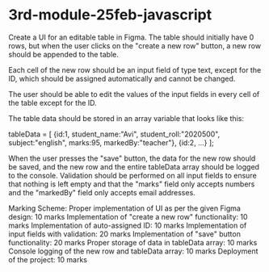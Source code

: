 # 3rd-module-25feb-javascript
Create a UI for an editable table in Figma. The table should initially have 0 rows, but when the user clicks on the "create a new row" button, a new row should be appended to the table.

Each cell of the new row should be an input field of type text, except for the ID, which should be assigned automatically and cannot be changed.

The user should be able to edit the values of the input fields in every cell of the table except for the ID.

The table data should be stored in an array variable that looks like this:


tableData = [
  {id:1, student_name:"Avi", student_roll:"2020500", subject:"english", marks:95, markedBy:"teacher"},
  {id:2, ...}
];

When the user presses the "save" button, the data for the new row should be saved, and the new row and the entire tableData array should be logged to the console. Validation should be performed on all input fields to ensure that nothing is left empty and that the "marks" field only accepts numbers and the "markedBy" field only accepts email addresses.

Marking Scheme:
Proper implementation of UI as per the given Figma design: 10 marks
Implementation of "create a new row" functionality: 10 marks
Implementation of auto-assigned ID: 10 marks
Implementation of input fields with validation: 20 marks
Implementation of "save" button functionality: 20 marks
Proper storage of data in tableData array: 10 marks
Console logging of the new row and tableData array: 10 marks
Deployment of the project: 10 marks
